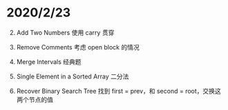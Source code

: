 # 2020/2/23

2. Add Two Numbers
使用 carry 贯穿

722. Remove Comments
考虑 open block 的情况

56. Merge Intervals
经典题

540. Single Element in a Sorted Array
二分法

99. Recover Binary Search Tree
找到 first = prev，和 second = root，交换这两个节点的值